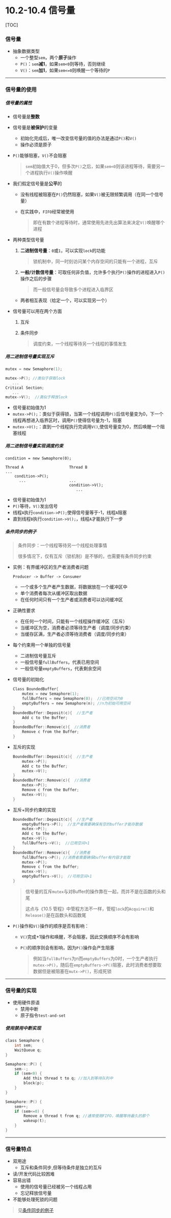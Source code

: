 # 10.2-10.4 信号量

[TOC]

### 信号量

* 抽象数据类型
  * 一个整型`sem`，两个**原子**操作
  * `P()`：`sem`**减1**，如果`sem<0`则等待，否则继续
  * `V()`：`sem`**加1**，如果`sem<=0`则唤醒一个等待的`P`



___

### 信号量的使用

##### 信号量的属性

* 信号量是**整数**
* 信号量是**被保护**的变量
  * 初始化完成后，唯一改变信号量的值的办法是通过`P()`和`V()`
  * 操作必须是原子

* `P()`能够阻塞，`V()`不会阻塞

  > `sem`初始值大于0，但多次`P()`之后，如果`sem<0`则该进程等待，需要另一个进程执行`V()`操作唤醒

* 我们假定信号量是**公平**的

  * 没有线程被阻塞在`P()`仍然阻塞，如果`V()`被无限频繁调用（在同一个信号量）

  * 在实践中，`FIFO`经常被使用

    > 即在有数个进程等待时，通常使用先进先出算法来决定`V()`唤醒哪个进程

* 两种类型信号量

  1. **二进制信号量**：`0`或`1`，可以实现`lock`的功能

     > 锁机制中，同一时刻访问某个内存空间的只能有一个进程，互斥

  2. **一般/计数信号量**：可取任何非负值，允许多个执行`P()`操作的进程进入`P()`操作之后的步骤

     > 而一般信号量会导致多个进程进入临界区

  * 两者相互表现（给定一个，可以实现另一个）

* 信号量可以用在两个方面

  1. 互斥

  2. 条件同步

     > 调度约束，一个线程等待另一个线程的事情发生



##### 用二进制信号量实现互斥

```c
mutex = new Semaphore(1);

mutex->P(); //类似于获取lock
   ...
Critical Section;
   ...
mutex->V();  //类似于释放lock
```

* 信号量初始值为1
* `mutex->P();`：类似于获得锁，当第一个线程调用`P()`后信号量变为0，下一个线程再想进入临界区时，调用`P()`使得信号量为-1，阻塞
* `mutex->V();`：直到一个线程执行完调用`V()`,使信号量变为0，然后唤醒一个阻塞线程



##### 用二进制信号量实现调度约束

```shell
condition = new Swmaphore(0);

Thread A                    Thread B
...
    condition->P();
      ...                   ...
                            condition->V();
                               ...
```

* 信号量初始值为1
* `P()`等待，`V()`发出信号
* 线程`A`执行`condition->P();`使得信号量等于-1，线程`A`阻塞
* 直到线程`B`执行`condition->V();`，线程`A`才能执行下一步



##### 条件同步的例子

> 条件同步：一个线程等待另一个线程处理事情
>
> 很多情况下，仅有互斥（锁机制）是不够的，也需要有条件同步约束

* 实例：有界缓冲区的生产者消费者问题

  ```shell
  Producer -> Buffer -> Consumer
  ```

  * 一个或多个生产者产生数据，将数据放在一个缓冲区中
  * 单个消费者每次从缓冲区取出数据
  * 在任何时间只有一个生产者或消费者可以访问缓冲区

* 正确性要求

  * 在任何一个时间，只能有一个线程操作缓冲区（互斥）
  * 当缓冲区为空，消费者必须等待生产者（调度/同步约束）
  * 当缓存区满，生产者必须等待消费者（调度/同步约束）

* 每个约束用一个单独的信号量

  * 二进制信号量互斥
  * 一般信号量`fullBuffers`，代表已用空间
  * 一般信号量`emptyBuffers`，代表剩余空间

* 信号量的初始化

  ```c
  Class BoundedBuffer{
      mutex = new Semaphore(1);
      fullBuffers = new Semaphore(0);  //已用空间为0
      emptyBuffers = new Semaphore(n); //n为初始可用空间
  }
  BoundedBuffer::Deposit(c){  //生产者
      Add c to the Buffer;
  }
  BoundedBuffer::Remove(c){  //消费者
      Remove c from the Buffer;
  }
  ```

* 互斥的实现

  ```c
  BoundedBuffer::Deposit(c){  //生产者
      mutex->P();
      Add c to the Buffer;
      mutex->V();
  }
  BoundedBuffer::Remove(c){  //消费者
      mutex->P();
      Remove c from the Buffer;
      mutex->V();
  }
  ```

* 互斥+同步约束的实现

  ```c
  BoundedBuffer::Deposit(c){  //生产者
      emptyBuffers->P();  //生产者需要确保有空的buffer才能存数据
      mutex->P();
      Add c to the Buffer;
      mutex->V();
      fullBuffers->V();  //已用空间+1
  }
  BoundedBuffer::Remove(c){  //消费者
      fullBuffers->P(); //消费者需要确保buffer有内容才能取
      mutex->P();
      Remove c from the Buffer;
      mutex->V();
      emptyBuffers->V();  //可用空间+1
  }
  ```

  > 信号量的互斥`mutex`与对Buffer的操作靠在一起，而并不是在函数的头和尾
  >
  > 这点与《10.5 管程》中管程方法不一样，管程`lock`的`Acquire()`和`Release()`是在函数头和函数尾

* `P()`操作和`V()`操作的顺序是否有影响：

  * `V()`完成+1操作和唤醒，不会阻塞，因此交换顺序不会有影响

  * `P()`的顺序则会有影响，因为`P()`操作会产生阻塞

    > 例如当`fullBuffers`为n而`emptyBuffers`为0时，一个生产者执行`mutex->P()`，随后在`emptyBuffers->P()`阻塞，此时消费者想要取数据但是被阻塞在`mutx->P()`，形成死锁



___

### 信号量的实现

* 使用硬件原语
  * 禁用中断
  * 原子指令`test-and-set`

##### 使用禁用中断实现

```c
class Semaphore {
    int sem;
    WaitQueue q;
}

Semaphore::P() {
    sem--;
    if (sem<0) {
        Add this thread t to q; //加入到等待队列中
        block(p);
    }
}

Semaphore::P() {
    sem++;
    if (sem<=0) {
        Remove a thread t from q; //通常使用FIFO，唤醒等待最久的那个
        wakeup(t);
    }
}
```



___

### 信号量特点

* 双用途
  * 互斥和条件同步,但等待条件是独立的互斥
* 读/开发代码比较困难
* 容易出错
  * 使用的信号量已经被另一个线程占用
  * 忘记释放信号量
* 不能够处理死锁的问题

> 见[条件同步的例子](#条件同步的例子)